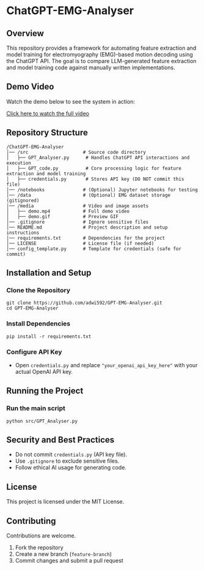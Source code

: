 # ChatGPT-EMG-Analyser

## Overview
This repository provides a framework for automating feature extraction and model training for electromyography (EMG)-based motion decoding using the ChatGPT API. The goal is to compare LLM-generated feature extraction and model training code against manually written implementations.

## Demo Video
Watch the demo below to see the system in action:

[Click here to watch the full video](media/demo.mp4)  

## Repository Structure

```
/ChatGPT-EMG-Analyser
│── /src                    # Source code directory
│   ├── GPT_Analyser.py      # Handles ChatGPT API interactions and execution
│   ├── GPT_code.py          # Core processing logic for feature extraction and model training
│   ├── credentials.py       # Stores API key (DO NOT commit this file)
│── /notebooks              # (Optional) Jupyter notebooks for testing
│── /data                   # (Optional) EMG dataset storage (gitignored)
│── /media                  # Video and image assets
│   ├── demo.mp4            # Full demo video
│   ├── demo.gif            # Preview GIF
│── .gitignore              # Ignore sensitive files
│── README.md               # Project description and setup instructions
│── requirements.txt        # Dependencies for the project
│── LICENSE                 # License file (if needed)
│── config_template.py      # Template for credentials (safe for commit)
```

## Installation and Setup

### Clone the Repository
```
git clone https://github.com/adwi592/GPT-EMG-Analyser.git
cd GPT-EMG-Analyser
```

### Install Dependencies
```
pip install -r requirements.txt
```

### Configure API Key
- Open `credentials.py` and replace `"your_openai_api_key_here"` with your actual OpenAI API key.

## Running the Project

### Run the main script
```
python src/GPT_Analyser.py
```

## Security and Best Practices
- Do not commit `credentials.py` (API key file).
- Use `.gitignore` to exclude sensitive files.
- Follow ethical AI usage for generating code.

## License
This project is licensed under the MIT License.

## Contributing
Contributions are welcome.  
1. Fork the repository  
2. Create a new branch (`feature-branch`)  
3. Commit changes and submit a pull request  
